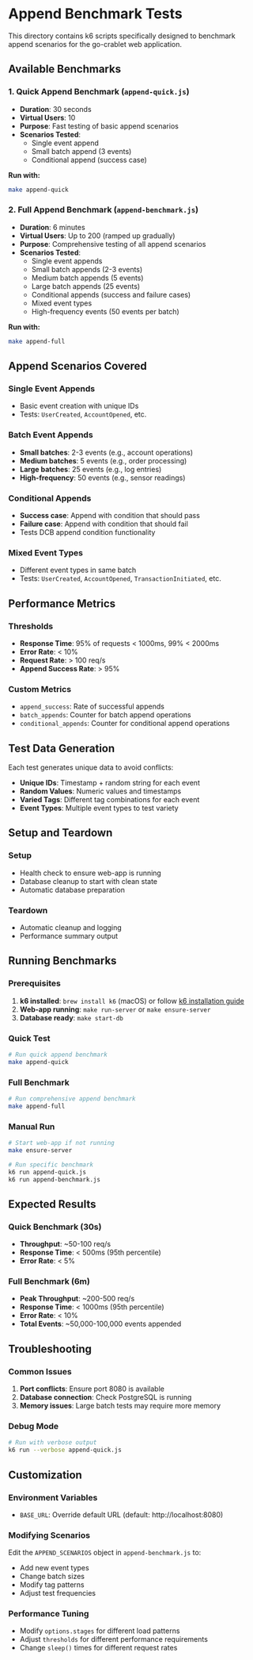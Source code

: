 # Append Benchmark Tests

This directory contains k6 scripts specifically designed to benchmark append scenarios for the go-crablet web application.

## Available Benchmarks

### 1. Quick Append Benchmark (`append-quick.js`)
- **Duration**: 30 seconds
- **Virtual Users**: 10
- **Purpose**: Fast testing of basic append scenarios
- **Scenarios Tested**:
  - Single event append
  - Small batch append (3 events)
  - Conditional append (success case)

**Run with:**
```bash
make append-quick
```

### 2. Full Append Benchmark (`append-benchmark.js`)
- **Duration**: 6 minutes
- **Virtual Users**: Up to 200 (ramped up gradually)
- **Purpose**: Comprehensive testing of all append scenarios
- **Scenarios Tested**:
  - Single event appends
  - Small batch appends (2-3 events)
  - Medium batch appends (5 events)
  - Large batch appends (25 events)
  - Conditional appends (success and failure cases)
  - Mixed event types
  - High-frequency events (50 events per batch)

**Run with:**
```bash
make append-full
```

## Append Scenarios Covered

### Single Event Appends
- Basic event creation with unique IDs
- Tests: `UserCreated`, `AccountOpened`, etc.

### Batch Event Appends
- **Small batches**: 2-3 events (e.g., account operations)
- **Medium batches**: 5 events (e.g., order processing)
- **Large batches**: 25 events (e.g., log entries)
- **High-frequency**: 50 events (e.g., sensor readings)

### Conditional Appends
- **Success case**: Append with condition that should pass
- **Failure case**: Append with condition that should fail
- Tests DCB append condition functionality

### Mixed Event Types
- Different event types in same batch
- Tests: `UserCreated`, `AccountOpened`, `TransactionInitiated`, etc.

## Performance Metrics

### Thresholds
- **Response Time**: 95% of requests < 1000ms, 99% < 2000ms
- **Error Rate**: < 10%
- **Request Rate**: > 100 req/s
- **Append Success Rate**: > 95%

### Custom Metrics
- `append_success`: Rate of successful appends
- `batch_appends`: Counter for batch append operations
- `conditional_appends`: Counter for conditional append operations

## Test Data Generation

Each test generates unique data to avoid conflicts:
- **Unique IDs**: Timestamp + random string for each event
- **Random Values**: Numeric values and timestamps
- **Varied Tags**: Different tag combinations for each event
- **Event Types**: Multiple event types to test variety

## Setup and Teardown

### Setup
- Health check to ensure web-app is running
- Database cleanup to start with clean state
- Automatic database preparation

### Teardown
- Automatic cleanup and logging
- Performance summary output

## Running Benchmarks

### Prerequisites
1. **k6 installed**: `brew install k6` (macOS) or follow [k6 installation guide](https://k6.io/docs/getting-started/installation/)
2. **Web-app running**: `make run-server` or `make ensure-server`
3. **Database ready**: `make start-db`

### Quick Test
```bash
# Run quick append benchmark
make append-quick
```

### Full Benchmark
```bash
# Run comprehensive append benchmark
make append-full
```

### Manual Run
```bash
# Start web-app if not running
make ensure-server

# Run specific benchmark
k6 run append-quick.js
k6 run append-benchmark.js
```

## Expected Results

### Quick Benchmark (30s)
- **Throughput**: ~50-100 req/s
- **Response Time**: < 500ms (95th percentile)
- **Error Rate**: < 5%

### Full Benchmark (6m)
- **Peak Throughput**: ~200-500 req/s
- **Response Time**: < 1000ms (95th percentile)
- **Error Rate**: < 10%
- **Total Events**: ~50,000-100,000 events appended

## Troubleshooting

### Common Issues
1. **Port conflicts**: Ensure port 8080 is available
2. **Database connection**: Check PostgreSQL is running
3. **Memory issues**: Large batch tests may require more memory

### Debug Mode
```bash
# Run with verbose output
k6 run --verbose append-quick.js
```

## Customization

### Environment Variables
- `BASE_URL`: Override default URL (default: http://localhost:8080)

### Modifying Scenarios
Edit the `APPEND_SCENARIOS` object in `append-benchmark.js` to:
- Add new event types
- Change batch sizes
- Modify tag patterns
- Adjust test frequencies

### Performance Tuning
- Modify `options.stages` for different load patterns
- Adjust `thresholds` for different performance requirements
- Change `sleep()` times for different request rates 